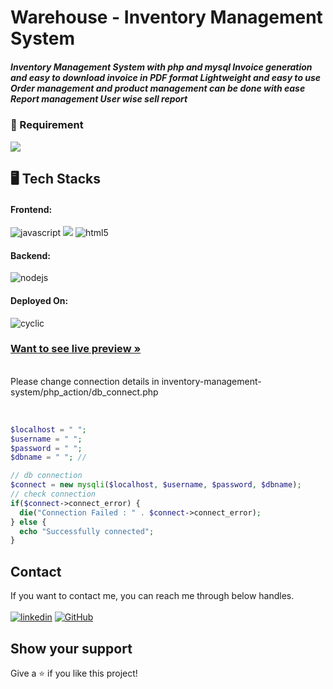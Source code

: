 <h1 align=""> Warehouse - Inventory Management System </h1>
<h5 align="">Inventory Management System with php and mysql
Invoice generation and easy to download invoice in PDF format
Lightweight and easy to use
Order management and product management can be done with ease
Report management
User wise sell report</h5>

<h3 align="">🚀 Requirement</h3>
 <p align=""> <img src="https://img.shields.io/badge/MySQL-XAMPP-F29111?style=for-the-badge&logo=mysql&logoColor=red" </p>
   
<br />

<h2 align="">🖥️ Tech Stacks</h2>


<h4 align="">Frontend:</h4>

<p align="">
  <img src="https://img.shields.io/badge/JavaScript-323330?style=for-the-badge&logo=javascript&logoColor=F7DF1E" alt="javascript" />
  <img src = "https://img.shields.io/badge/-CSS3-1572B6?style=for-the-badge&logo=css3&logoColor=white">
  <img src="https://img.shields.io/badge/HTML5-E34F26?style=for-the-badge&logo=html5&logoColor=white" alt="html5" />
</p>

<h4 align="">Backend:</h4>

<p align="">
  <img src="https://img.shields.io/badge/PHP-339933?style=for-the-badge&logo=php&logoColor=white" alt="nodejs" />
</p>

<h4 align="">Deployed On:</h4>

<p align="">
  <img src="https://img.shields.io/badge/000webhost.com-430098?style=for-the-badge&logo=cyclic&logoColor=white" alt="cyclic" />
</p>

<h3 align=""><a href="https://wharehousejetha.000webhostapp.com/"><strong>Want to see live preview »</strong></a></h3>

<br />
Please change connection details in inventory-management-system/php_action/db_connect.php<br /><br />

```php

$localhost = " ";
$username = " ";
$password = " ";
$dbname = " "; //

// db connection
$connect = new mysqli($localhost, $username, $password, $dbname);
// check connection
if($connect->connect_error) {
  die("Connection Failed : " . $connect->connect_error);
} else {
  echo "Successfully connected";
}

```

## Contact

If you want to contact me, you can reach me through below handles. <br /><br />
[![linkedin](https://img.shields.io/badge/Ashutosh_Pawar-0077B5?style=for-the-badge&logo=linkedin&logoColor=white)](https://www.linkedin.com/in/gurrudev/)
[![GitHub](https://img.shields.io/badge/gurrudev-20232A?style=for-the-badge&logo=Github&logoColor=white)](https://github.com/gurrudev)


## Show your support

Give a ⭐️ if you like this project!
